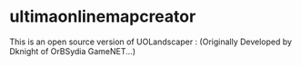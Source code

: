 ultimaonlinemapcreator
======================

This is an open source version of UOLandscaper : (Originally Developed by Dknight of OrBSydia GameNET...)
